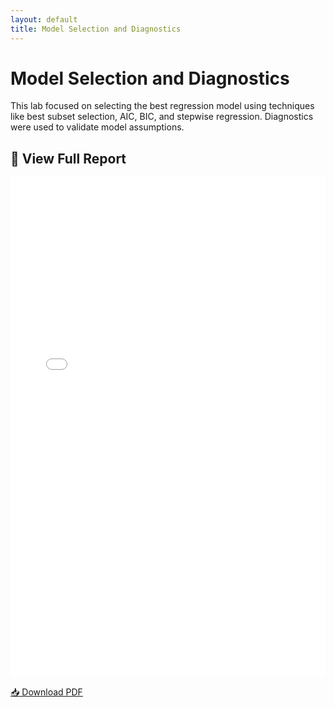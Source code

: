 ```yaml
---
layout: default
title: Model Selection and Diagnostics
---
```


# Model Selection and Diagnostics

This lab focused on selecting the best regression model using techniques like best subset selection, AIC, BIC, and stepwise regression. Diagnostics were used to validate model assumptions.

## 📄 View Full Report


<iframe src="/pdfs/DSA8020_RLab4-2.pdf" width="100%" height="800px" style="border: none;"></iframe>

[📥 Download PDF](/pdfs/DSA8020_RLab4-2.pdf)


